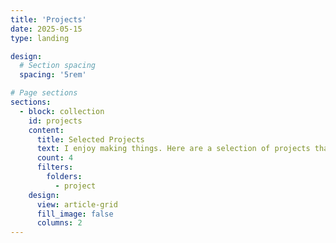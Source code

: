```yaml
---
title: 'Projects'
date: 2025-05-15
type: landing

design:
  # Section spacing
  spacing: '5rem'

# Page sections
sections:
  - block: collection
    id: projects
    content:
      title: Selected Projects
      text: I enjoy making things. Here are a selection of projects that I have worked on over the years.
      count: 4
      filters:
        folders:
          - project
    design:
      view: article-grid
      fill_image: false
      columns: 2
---
```

